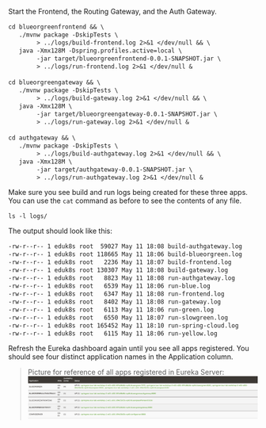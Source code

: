 Start the Frontend, the Routing Gateway, and the Auth Gateway.
```execute-1
cd blueorgreenfrontend && \
   ./mvnw package -DskipTests \
        > ../logs/build-frontend.log 2>&1 </dev/null && \
   java -Xmx128M -Dspring.profiles.active=local \
        -jar target/blueorgreenfrontend-0.0.1-SNAPSHOT.jar \
        > ../logs/run-frontend.log 2>&1 </dev/null &
    
cd blueorgreengateway && \
   ./mvnw package -DskipTests \
        > ../logs/build-gateway.log 2>&1 </dev/null && \
   java -Xmx128M \
        -jar target/blueorgreengateway-0.0.1-SNAPSHOT.jar \
        > ../logs/run-gateway.log 2>&1 </dev/null &

cd authgateway && \
   ./mvnw package -DskipTests \
        > ../logs/build-authgateway.log 2>&1 </dev/null && \
   java -Xmx128M \
        -jar target/authgateway-0.0.1-SNAPSHOT.jar \
        > ../logs/run-authgateway.log 2>&1 </dev/null &
```

Make sure you see build and run logs being created for these three apps.
You can use the `cat` command as before to see the contents of any file.
```execute-1
ls -l logs/
```

The output should look like this:
```
-rw-r--r-- 1 eduk8s root  59027 May 11 18:08 build-authgateway.log
-rw-r--r-- 1 eduk8s root 118665 May 11 18:06 build-blueorgreen.log
-rw-r--r-- 1 eduk8s root   2236 May 11 18:07 build-frontend.log
-rw-r--r-- 1 eduk8s root 130307 May 11 18:08 build-gateway.log
-rw-r--r-- 1 eduk8s root   8823 May 11 18:08 run-authgateway.log
-rw-r--r-- 1 eduk8s root   6539 May 11 18:06 run-blue.log
-rw-r--r-- 1 eduk8s root   6347 May 11 18:08 run-frontend.log
-rw-r--r-- 1 eduk8s root   8402 May 11 18:08 run-gateway.log
-rw-r--r-- 1 eduk8s root   6113 May 11 18:06 run-green.log
-rw-r--r-- 1 eduk8s root   6550 May 11 18:07 run-slowgreen.log
-rw-r--r-- 1 eduk8s root 165452 May 11 18:10 run-spring-cloud.log
-rw-r--r-- 1 eduk8s root   6115 May 11 18:06 run-yellow.log
```

Refresh the Eureka dashboard again until you see all apps registered.
You should see four distinct application names in the Application column.

> Picture for reference of all apps registered in Eureka Server:
![alt_text](images/eureka-local-all-apps.png "Eureka registration")
